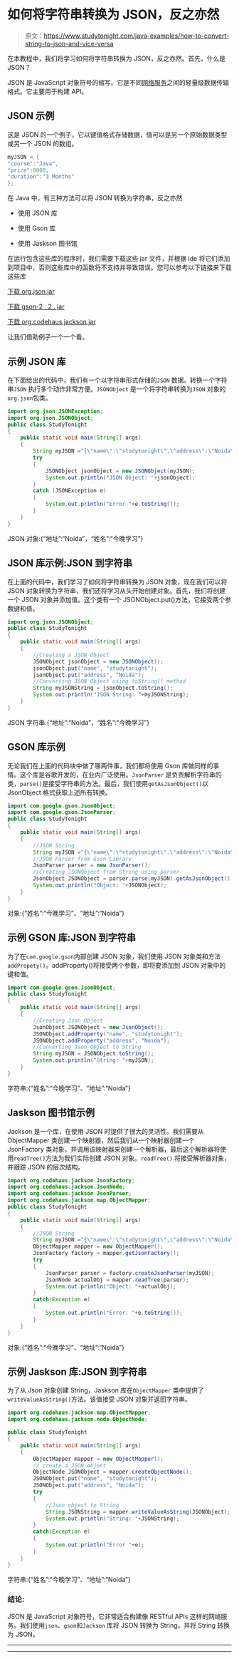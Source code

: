 # 如何将字符串转换为 JSON，反之亦然

> 原文：<https://www.studytonight.com/java-examples/how-to-convert-string-to-json-and-vice-versa>

在本教程中，我们将学习如何将字符串转换为 JSON，反之亦然。首先，什么是 JSON？

JSON 是 JavaScript 对象符号的缩写。它是不同[网络服务](https://www.studytonight.com/rest-web-service/types-of-webservices)之间的轻量级数据传输格式。它主要用于构建 API。

## JSON 示例

这是 JSON 的一个例子，它以键值格式存储数据，值可以是另一个原始数据类型或另一个 JSON 的数组。

```java
myJSON = {
"course":"Java",
"price":8000,
"duration":"3 Months"
};
```

在 Java 中，有三种方法可以将 JSON 转换为字符串，反之亦然

*   使用 JSON 库

*   使用 Gson 库

*   使用 Jaskson 图书馆

在运行包含这些库的程序时，我们需要下载这些 jar 文件，并根据 ide 将它们添加到项目中，否则这些库中的函数将不支持并导致错误。您可以参考以下链接来下载这些库

[下载 org.json.jar](https://mvnrepository.com/artifact/org.json/json/20201115)

[下载 gson-2 . 2 . jar](https://mvnrepository.com/artifact/com.google.code.gson/gson/2.8.6)

[下载 org.codehaus.jackson.jar](https://mvnrepository.com/artifact/org.codehaus.jackson/jackson-core-asl/1.9.13)

让我们借助例子一个一个看。

## 示例 JSON 库

在下面给出的代码中，我们有一个以字符串形式存储的`JSON` 数据。转换一个字符串`JSON` 执行多个动作非常方便。`JSONObject` 是一个将字符串转换为`JSON` 对象的`org.json`包类。

```java
import org.json.JSONException;
import org.json.JSONObject;
public class StudyTonight 
{
	public static void main(String[] args)
	{
		String myJSON ="{\"name\":\"studytonight\",\"address\":\"Noida\"}";  
		try
		{
			JSONObject jsonObject = new JSONObject(myJSON);
			System.out.println("JSON Object: "+jsonObject);
		}
		catch (JSONException e)
		{
			System.out.println("Error "+e.toString());
		} 
	}
}
```

JSON 对象:{“地址”:“Noida”，“姓名”:“今晚学习”}

## JSON 库示例:JSON 到字符串

在上面的代码中，我们学习了如何将字符串转换为 JSON 对象，现在我们可以将 JSON 对象转换为字符串，我们还将学习从头开始创建对象。首先，我们将创建一个 JSON 对象并添加值。这个类有一个 JSONObject.put()方法，它接受两个参数键和值。

```java
import org.json.JSONObject;
public class StudyTonight 
{
	public static void main(String[] args)
	{
		//Creating a JSON Object
		JSONObject jsonObject = new JSONObject();
		jsonObject.put("name", "studytonight");
		jsonObject.put("address", "Noida");
		//Converting JSON Object using toString() method
		String myJSONString = jsonObject.toString();
		System.out.println("JSON String: "+myJSONString);
	}
}
```

JSON 字符串:{“地址”:“Noida”，“姓名”:“今晚学习”}

## GSON 库示例

无论我们在上面的代码块中做了哪两件事，我们都将使用 Gson 库做同样的事情。这个库是谷歌开发的，在业内广泛使用。`JsonParser` 是负责解析字符串的类，`parse()`是接受字符串的方法。最后，我们使用`getAsJsonObject()`以 JsonObject 格式获取上述所有转换。

```java
import com.google.gson.JsonObject;
import com.google.gson.JsonParser;
public class StudyTonight 
{
	public static void main(String[] args)
	{
		//JSON String
		String myJSON ="{\"name\":\"studytonight\",\"address\":\"Noida\"}";  
		//JSON Parser from Gson Library
		JsonParser parser = new JsonParser();
		//Creating JSONObject from String using parser
		JsonObject JSONObject = parser.parse(myJSON).getAsJsonObject();
		System.out.println("Object: "+JSONObject);
	}
}
```

对象:{“姓名”:“今晚学习”、“地址”:“Noida”}

## 示例 GSON 库:JSON 到字符串

为了在`com.google.gson`内部创建 JSON 对象，我们使用 JSON 对象类和方法`addPropety()`。addProperty()将接受两个参数，即将要添加到 JSON 对象中的键和值。

```java
import com.google.gson.JsonObject;
public class StudyTonight 
{
	public static void main(String[] args)
	{
		//Creating Json Object
		JsonObject JSONObject = new JsonObject();
		JSONObject.addProperty("name", "studytonight");
		JSONObject.addProperty("address", "Noida");		
		//Converting Json Object to String
		String myJSON = JSONObject.toString();		
		System.out.println("String: "+myJSON);
	}
}
```

字符串:{“姓名”:“今晚学习”、“地址”:“Noida”}

## Jaskson 图书馆示例

Jackson 是一个库，在使用 JSON 时提供了很大的灵活性。我们需要从 ObjectMapper 类创建一个映射器，然后我们从一个映射器创建一个 JsonFactory 类对象，并调用该映射器来创建一个解析器，最后这个解析器将使用`readTree()`方法为我们实际创建 JSON 对象。`readTree()` 将接受解析器对象，并跟踪 JSON 的层次结构。

```java
import org.codehaus.jackson.JsonFactory;
import org.codehaus.jackson.JsonNode;
import org.codehaus.jackson.JsonParser;
import org.codehaus.jackson.map.ObjectMapper;
public class StudyTonight 
{
	public static void main(String[] args)
	{
		//JSON String
		String myJSON ="{\"name\":\"studytonight\",\"address\":\"Noida\"}";  
		ObjectMapper mapper = new ObjectMapper();
		JsonFactory factory = mapper.getJsonFactory();
		try
		{
			JsonParser parser = factory.createJsonParser(myJSON);	    
			JsonNode actualObj = mapper.readTree(parser);	   
			System.out.println("Object: "+actualObj); 
		}
		catch(Exception e)
		{
			System.out.println("Error: "+e.toString()); 
		}
	}
}
```

对象:{“姓名”:“今晚学习”、“地址”:“Noida”}

## 示例 Jaskson 库:JSON 到字符串

为了从 Json 对象创建 String，Jaskson 库在`ObjectMapper` 类中提供了`writeValueAsString()`方法。该值接受 JSON 对象并返回字符串。

```java
import org.codehaus.jackson.map.ObjectMapper;
import org.codehaus.jackson.node.ObjectNode;

public class StudyTonight 
{
	public static void main(String[] args)
	{
		ObjectMapper mapper = new ObjectMapper();
		// create a JSON object
		ObjectNode JSONObject = mapper.createObjectNode();
		JSONObject.put("name", "studytonight");
		JSONObject.put("address", "Noida");
		try
		{
			//Json object to String
			String JSONString = mapper.writeValueAsString(JSONObject);
			System.out.println("String: "+JSONString);
		}
		catch(Exception e)
		{
			System.out.println("Error "+e);
		}
	}
}
```

字符串:{“姓名”:“今晚学习”、“地址”:“Noida”}

### 结论:

JSON 是 JavaScript 对象符号，它非常适合构建像 RESTful APIs 这样的网络服务。我们使用`json`、`gson`和`Jackson` 库将 JSON 转换为 String，并将 String 转换为 JSON。

* * *

* * *